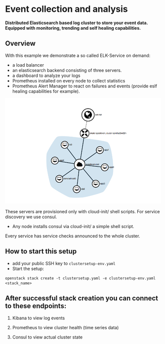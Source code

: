 # Event collection and analysis

**Distributed Elasticsearch based log cluster to store your event data. Equipped with monitoring, trending and self healing capabilities.**

## Overview

With this example we demonstrate a so called ELK-Service on demand:

- a load balancer
- an elasticsearch backend consisting of three servers.
- a dashboard to analyze your logs
- Prometheus installed on every node to collect statistics
- Prometheus Alert Manager to react on failures and events (provide eslf healing capabilities for example).

![Setup overview](img/setup_overview.png)

These servers are provisioned only with cloud-init/ shell scripts. For service discovery we use consul.

- Any node installs consul via cloud-init/ a simple shell script.

Every service has service checks announced to the whole cluster.

## How to start this setup

- add your public SSH key to `clustersetup-env.yaml`
- Start the setup:

```shell
openstack stack create -t clustersetup.yaml -e clustersetup-env.yaml <stack_name>
```

## After successful stack creation you can connect to these endpoints:

1. Kibana to view log events

2. Prometheus to view cluster health (time series data)

3. Consul to view actual cluster state 

